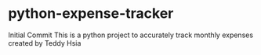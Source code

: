 # python-expense-tracker
Initial Commit
This is a python project to accurately track monthly expenses created by Teddy Hsia
